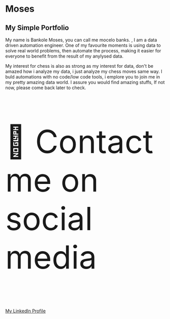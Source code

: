 # Moses
## My Simple Portfolio

My name is Bankole Moses, you can call me mocelo banks. , I am a data driven automation engineer. One of my favourite moments is using data to solve real world problems, then automate the process, making it easier for everyone to benefit from the result of my anylysed data. 

My interest for chess is also as strong as my interest for data, don't be amazed how i analyze my data, i just analyze my chess moves same way. 
I buld automations with no code/low code tools, i emplore you to join me in my pretty amazing data world. I assure you would find amazing stuffs, If not now, please come back later to check.

<p <span style='font-size:100px;'>&#128075;</span> Contact me on social media </p>
<p><a href="https://www.linkedin.com/in/moses-b-0403a1129/">My LinkedIn Profile</a></p>

